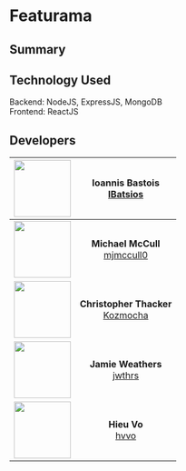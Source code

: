 # Featurama

## Summary

## Technology Used
Backend: NodeJS, ExpressJS, MongoDB 
<br>
Frontend: ReactJS

## Developers


**<a href="https://github.com/IBatsios"><img src="https://avatars3.githubusercontent.com/u/19176974?s=460&v=4" width="100" height="100"></a>**|**<b>Ioannis Bastois</b><br><a href="https://github.com/IBatsios">IBatsios</a>**
:-----:|:-----:
<a href="https://github.com/mjmccull0"><img src="https://avatars1.githubusercontent.com/u/42848059?s=460&v=4" width="100" height="100"></a>|<b>Michael McCull</b><br><a href="https://github.com/mjmccull0">mjmccull0</a>
<a href="https://github.com/Kozmocha"><img src="https://avatars0.githubusercontent.com/u/24241518?s=460&v=4" width="100" height="100">|<b>Christopher Thacker</b><br><a href="https://github.com/Kozmocha">Kozmocha</a>
<a href="https://github.com/jwthrs"><img src="https://avatars3.githubusercontent.com/u/26640295?s=460&v=4" width="100" height="100"></a>|<b>Jamie Weathers</b><br><a href="https://github.com/jwthrs">jwthrs</a>
<a href="https://github.com/hvvo"><img src="https://avatars1.githubusercontent.com/u/38018429?s=460&v=4" width="100" height="100"></a>|<b>Hieu Vo</b><br><a href="https://github.com/hvvo">hvvo</a>
